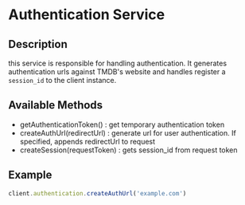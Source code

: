 # Authentication Service

## Description
this service is responsible for handling authentication. It generates authentication urls against TMDB's website and handles register a `session_id` to the client instance.

## Available Methods

- getAuthenticationToken() : get temporary authentication token
- createAuthUrl(redirectUrl) : generate url for user authentication. If specified, appends redirectUrl to request
- createSession(requestToken) : gets session_id from request token

## Example

```javascript
client.authentication.createAuthUrl('example.com')
```
